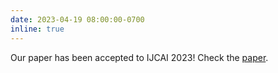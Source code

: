 ```yaml
---
date: 2023-04-19 08:00:00-0700
inline: true
---
```


Our paper has been accepted to IJCAI 2023! Check the [paper](https://arxiv.org/pdf/2208.05174.pdf).